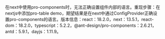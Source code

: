 在next中使用pro-components时，无法正确设置组件内部的语言。重现步骤：在nextjs中添加pro-table demo，期望结果是在next中通过ConfigProvider正确设置pro-components的语言。版本信息：react：18.2.0，next：13.5.1，react-dom：18.2.0，typescript：5.2.2，@ant-design/pro-components：2.6.21，antd：5.9.1，dayjs：1.11.9。
